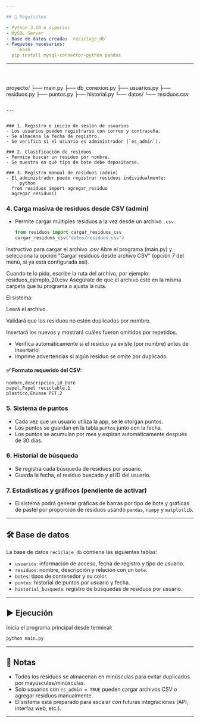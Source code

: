 ```yaml
---

## 🔧 Requisitos

- Python 3.10 o superior
- MySQL Server
- Base de datos creada: `reciclaje_db`
- Paquetes necesarios:
  ```bash
  pip install mysql-connector-python pandas
  ```

---
```



```
proyecto/
├── main.py
├── db_conexion.py
├── usuarios.py
├── residuos.py
├── puntos.py
├── historial.py
└── datos/
    └── residuos.csv
```

---


### 1. Registro e inicio de sesión de usuarios
- Los usuarios pueden registrarse con correo y contraseña.
- Se almacena la fecha de registro.
- Se verifica si el usuario es administrador (`es_admin`).

### 2. Clasificación de residuos
- Permite buscar un residuo por nombre.
- Se muestra en qué tipo de bote debe depositarse.

### 3. Registro manual de residuos (admin)
- El administrador puede registrar residuos individualmente:
  ```python
  from residuos import agregar_residuo
  agregar_residuo()
  ```

### 4. Carga masiva de residuos desde CSV (admin)
- Permite cargar múltiples residuos a la vez desde un archivo `.csv`:
  ```python
  from residuos import cargar_residuos_csv
  cargar_residuos_csv("datos/residuos.csv")
  ```
Instructivo para cargar el archivo .csv
Abre el programa (main.py) y selecciona la opción "Cargar residuos desde archivo CSV" (opción 7 del menú, si ya está configurada así).

Cuando te lo pida, escribe la ruta del archivo, por ejemplo:
residuos_ejemplo_20.csv
Asegúrate de que el archivo esté en la misma carpeta que tu programa o ajusta la ruta.

El sistema:

Leerá el archivo.

Validará que los residuos no estén duplicados por nombre.

Insertará los nuevos y mostrará cuáles fueron omitidos por repetidos.
- Verifica automáticamente si el residuo ya existe (por nombre) antes de insertarlo.
- Imprime advertencias si algún residuo se omite por duplicado.

#### ✅ Formato requerido del CSV:
```csv
nombre,descripcion,id_bote
papel,Papel reciclable,1
plastico,Envase PET,2
```

### 5. Sistema de puntos
- Cada vez que un usuario utiliza la app, se le otorgan puntos.
- Los puntos se guardan en la tabla `puntos` junto con la fecha.
- Los puntos se acumulan por mes y expiran automáticamente después de 30 días.

### 6. Historial de búsqueda
- Se registra cada búsqueda de residuos por usuario.
- Guarda la fecha, el residuo buscado y el ID del usuario.

### 7. Estadísticas y gráficos (pendiente de activar)
- El sistema podrá generar gráficas de barras por tipo de bote y gráficas de pastel por proporción de residuos usando `pandas`, `numpy` y `matplotlib`.

---

## 🛠️ Base de datos

La base de datos `reciclaje_db` contiene las siguientes tablas:

- `usuarios`: información de acceso, fecha de registro y tipo de usuario.
- `residuos`: nombre, descripción y relación con un `bote`.
- `botes`: tipos de contenedor y su color.
- `puntos`: historial de puntos por usuario y fecha.
- `historial_busqueda`: registro de búsquedas de residuos por usuario.

---

## ▶️ Ejecución

Inicia el programa principal desde terminal:

```bash
python main.py
```

---

## 📌 Notas

- Todos los residuos se almacenan en minúsculas para evitar duplicados por mayúsculas/minúsculas.
- Solo usuarios con `es_admin = TRUE` pueden cargar archivos CSV o agregar residuos manualmente.
- El sistema está preparado para escalar con futuras integraciones (API, interfaz web, etc.).

---
